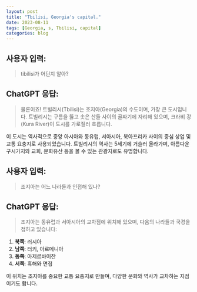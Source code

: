 ```yaml
---
layout: post
title: "Tbilisi, Georgia's capital."
date: 2023-08-11
tags: [Georgia, s, Tbilisi, capital]
categories: blog
---
```


## 사용자 입력:
> tibilisi가 어딘지 알아?

## ChatGPT 응답:
> 물론이죠! 트빌리시(Tbilisi)는 조지아(Georgia)의 수도이며, 가장 큰 도시입니다. 트빌리시는 구름을 뚫고 솟은 산들 사이의 골짜기에 자리해 있으며, 크라비 강(Kura River)이 도시를 가로질러 흐릅니다.

이 도시는 역사적으로 중앙 아시아와 동유럽, 서아시아, 북아프리카 사이의 중심 상업 및 교통 요충지로 사용되었습니다. 트빌리시의 역사는 5세기에 거슬러 올라가며, 아름다운 구시가지와 교회, 문화유산 등을 볼 수 있는 관광지로도 유명합니다.

## 사용자 입력:
> 조지아는 어느 나라들과 인접해 있나?

## ChatGPT 응답:
> 조지아는 동유럽과 서아시아의 교차점에 위치해 있으며, 다음의 나라들과 국경을 접하고 있습니다:

1. **북쪽**: 러시아
2. **남쪽**: 터키, 아르메니아
3. **동쪽**: 아제르바이잔
4. **서쪽**: 흑해와 면접

이 위치는 조지아를 중요한 교통 요충지로 만들며, 다양한 문화와 역사가 교차하는 지점이기도 합니다.

